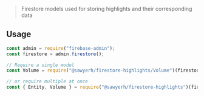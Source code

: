 > Firestore models used for storing highlights and their corresponding data

## Usage

```js
const admin = require("firebase-admin");
const firestore = admin.firestore();

// Require a single model
const Volume = require("@sawyerh/firestore-highlights/Volume")(firestore);

// or require multiple at once
const { Entity, Volume } = require("@sawyerh/firestore-highlights")(firestore);
```
